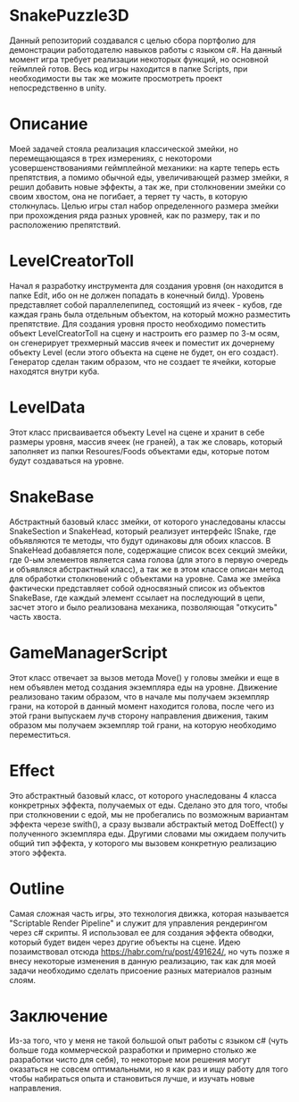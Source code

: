 # SnakePuzzle3D
 Данный репозиторий создавался с целью сбора портфолио для демонстрации работодателю навыков работы с языком c#. На данный момент игра требует реализации некоторых функций, но основной геймплей готов. Весь код игры находится в папке Scripts, при необходимости вы так же можите просмотреть проект непосредственно в unity.

# Описание 
 Моей задачей стояла реализация классической змейки, но перемещающаяся в трех измерениях, с некотороми усовершенствованиями геймплейной механики: на карте теперь есть препятствия, а помимо обычной еды, увеличивающей размер змейки, я решил добавить новые эффекты, а так же, при столкновении змейки со своим хвостом, она не погибает, а теряет ту часть, в которую столкнулась. Целью игры стал набор определенного размера змейки при прохождения ряда разных уровней, как по размеру, так и по расположению препятствий. 
 
 # LevelCreatorToll
  Начал я разработку инструмента для создания уровня (он находится в папке Edit, ибо он не должен попадать в конечный билд). Уровень представляет собой параллелепипед, состоящий из ячеек - кубов, где каждая грань была отдельным объектом, на который можно разместить препятствие. Для создания уровня просто необходимо поместить объект LevelCreatorToll на сцену и настроить его размер по 3-м осям, он сгенерирует трехмерный массив ячеек и поместит их дочернему объекту Level (если этого объекта на сцене не будет, он его создаст). Генератор сделан таким образом, что не создает те ячейки, которые находятся внутри куба. 
  
  # LevelData
   Этот класс присваивается объекту Level на сцене и хранит в себе размеры уровня, массив ячеек (не граней), а так же словарь, который заполняет из папки Resoures/Foods объектами еды, которые потом будут создаваться на уровне.
   
   # SnakeBase
   Абстрактный базовый класс змейки, от которого унаследованы классы SnakeSection и SnakeHead, который реализует интерфейс ISnake, где объявляются те методы, что будут одинаковы для обоих классов. В SnakeHead добавляется поле, содержащие список всех секций змейки, где 0-ым элементов является сама голова (для этого в первую очередь и объявляся абстрактный класс), а так же в этом классе описан метод для обработки столкновений с объектами на уровне. Сама же змейка фактически представляет собой односвязный список из объектов SnakeBase, где каждый элемент ссылает на последующий в цепи, засчет этого и было реализована механика, позволяющая "откусить" часть хвоста. 
   
   # GameManagerScript 
   Этот класс отвечает за вызов метода Move() у головы змейки и еще в нем объявлен метод создания экземпляра еды на уровне. Движение реализовано таким образом, что в начале мы получаем экземпляр грани, на которой в данный момент находится голова, после чего из этой грани выпускаем лучв сторону направления движения, таким образом мы получаем экземпляр той грани, на которую необходимо переместиться. 
   
   # Effect
   Это абстрактный базовый класс, от которого унаследованы 4 класса конкретрных эффекта, получаемых от еды. Сделано это для того, чтобы при столкновении с едой, мы не пробегались по возможным вариантам эффекта черезе swith(), а сразу вызвали абстрактый метод DoEffect() у полученного экземпляра еды. Другими словами мы ожидаем получить общий тип эффекта, у которого мы вызовем конкретную реализацию этого эффекта. 
   
   # Outline 
   Самая сложная часть игры, это технология движка, которая называется "Scriptable Render Pipeline" и служит для управления рендерингом через c# скрипты. Я использовал ее для создания эффекта обводки, который будет виден через другие объекты на сцене. Идею позаимствовал отсюда https://habr.com/ru/post/491624/, но чуть позже я внесу некоторые изменения в данную реализацию, так как для моей задачи необходимо сделать присоение разных материалов разным слоям.
   
   # Заключение
   Из-за того, что у меня не такой большой опыт работы с языком с# (чуть больше года коммерческой разработки и примерно столько же разработки чисто для себя), то некоторые мои решения могут оказаться не совсем оптимальными, но я как раз и ищу работу для того чтобы набираться опыта и становиться лучше, и изучать новые направления.  
